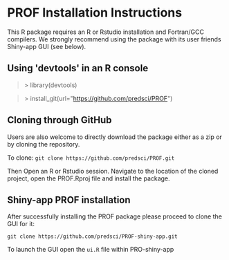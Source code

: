# PROF Installation Instructions

This R package requires an R or Rstudio installation and Fortran/GCC compilers. We strongly recommend using the package with its user friends Shiny-app GUI (see below).

## Using 'devtools' in an R console

> \> library(devtools)

> \> install_git(url="<https://github.com/predsci/PROF>")

## Cloning through GitHub

Users are also welcome to directly download the package either as a zip or by cloning the repository.

To clone: `git clone https://github.com/predsci/PROF.git`

Then Open an R or Rstudio session. Navigate to the location of the cloned project, open the PROF.Rproj file and install the package.

## Shiny-app PROF installation

After successfully installing the PROF package please proceed to clone the GUI for it:

`git clone https://github.com/predsci/PROF-shiny-app.git`

To launch the GUI open the `ui.R` file within PRO-shiny-app
